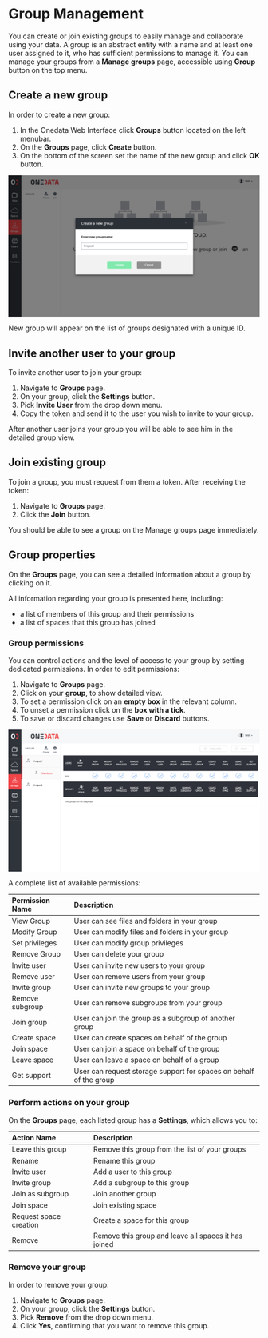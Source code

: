 # Group Management

You can create or join existing groups to easily manage and collaborate using your data. A group is an abstract entity with a name and at least one user assigned to it, who has sufficient permissions to manage it. You can manage your groups from a **Manage groups** page, accessible using **Group** button on the top menu.

## Create a new group
In order to create a new  group:

1. In the Onedata Web Interface click **Groups** button located on the left menubar.
2. On the **Groups** page, click **Create** button.
3. On the bottom of the screen set the name of the new group and click **OK** button.

<img  style="display:block;margin:0 auto;" src="../img/groupcreate.png">

New group will appear on the list of groups designated with a unique ID.

## Invite another user to your group
To invite another user to join your group:

1. Navigate to **Groups** page.
2. On your group, click the **Settings** button.
3. Pick **Invite User** from the drop down menu.
4. Copy the token and send it to the user you wish to invite to your group.

After another user joins your group you will be able to see him in the detailed group view.

## Join existing group
To join a group, you must request from them a token. After receiving the token:

1. Navigate to **Groups** page.
2. Click the **Join** button.

You should be able to see a group on the Manage groups page immediately.

## Group properties
On the **Groups** page, you can see a detailed information about a group by clicking on it.

All information regarding your group is presented here, including:
- a list of members of this group and their permissions
- a list of spaces that this group has joined

### Group permissions

You can control actions and the level of access to your group by setting dedicated permissions. In order to edit permissions:

1. Navigate to **Groups** page.
2. Click on your **group**, to show detailed view.
3. To set a permission click on an **empty box** in the relevant column.
4. To unset a permission click on the **box with a tick**.
5. To save or discard changes use **Save** or **Discard** buttons.

<img style="display:block;margin:0 auto;" src="../img/grouppermissions.png">

A complete list of available permissions:

| Permission Name | Description                                                                  |
|:----------------|:-----------------------------------------------------------------------------|
| View Group      | User can see files and folders in your group                                 |
| Modify Group    | User can modify files and folders in your group                              |
| Set privileges  | User can modify group privileges                                             |
| Remove Group    | User can delete your group                                                   |
| Invite user     | User can invite new users to your group                                      |
| Remove user     | User can remove  users from your group                                       |
| Invite group    | User can invite new groups to your group                                     |
| Remove subgroup    | User can remove  subgroups from your group                                      |
| Join group    | User can join the group as a subgroup of another group                                      |
| Create space| User can create spaces on behalf of the group |
| Join space | User can join a space on behalf of the group                                 |
| Leave space | User can leave a space on behalf of a group |
| Get support | User can request storage support for spaces on behalf of the group |



### Perform actions on your group
On the **Groups** page, each listed group has a **Settings**, which allows you to:

| Action Name            | Description                                          |
|:-----------------------|:-----------------------------------------------------|
| Leave this group            | Remove this group from the list of your groups       |
| Rename                 | Rename this group                                    |
| Invite user            | Add a user to this group                             |
| Invite group            | Add a subgroup to this group                             |
| Join as subgroup | Join another group |
| Join space             | Join existing space                                  |
| Request space creation | Create a space for this group                        |
| Remove                 | Remove this group and leave all spaces it has joined |


### Remove your group
In order to remove your group:
1. Navigate to **Groups** page.
2. On your group, click the **Settings** button.
3. Pick **Remove** from the drop down menu.
4. Click **Yes**, confirming that you want to remove this group.
